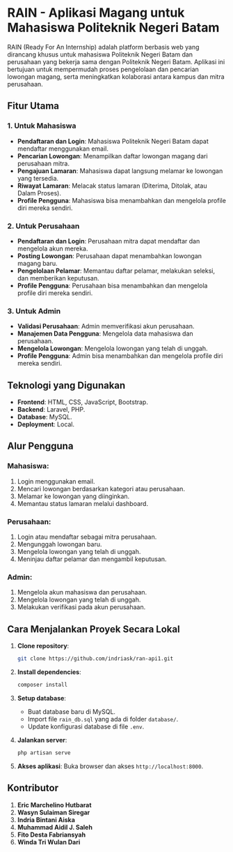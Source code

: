 # RAIN - Aplikasi Magang untuk Mahasiswa Politeknik Negeri Batam

RAIN (Ready For An Internship) adalah platform berbasis web yang dirancang khusus untuk mahasiswa Politeknik Negeri Batam dan perusahaan yang bekerja sama dengan Politeknik Negeri Batam. Aplikasi ini bertujuan untuk mempermudah proses pengelolaan dan pencarian lowongan magang, serta meningkatkan kolaborasi antara kampus dan mitra perusahaan.

## Fitur Utama

### 1. Untuk Mahasiswa
- **Pendaftaran dan Login**: Mahasiswa Politeknik Negeri Batam dapat mendaftar menggunakan email.
- **Pencarian Lowongan**: Menampilkan daftar lowongan magang dari perusahaan mitra.
- **Pengajuan Lamaran**: Mahasiswa dapat langsung melamar ke lowongan yang tersedia.
- **Riwayat Lamaran**: Melacak status lamaran (Diterima, Ditolak, atau Dalam Proses).
- **Profile Pengguna**: Mahasiswa bisa menambahkan dan mengelola profile diri mereka sendiri.

### 2. Untuk Perusahaan
- **Pendaftaran dan Login**: Perusahaan mitra dapat mendaftar dan mengelola akun mereka.
- **Posting Lowongan**: Perusahaan dapat menambahkan lowongan magang baru.
- **Pengelolaan Pelamar**: Memantau daftar pelamar, melakukan seleksi, dan memberikan keputusan.
- **Profile Pengguna**: Perusahaan bisa menambahkan dan mengelola profile diri mereka sendiri.

### 3. Untuk Admin
- **Validasi Perusahaan**: Admin memverifikasi akun perusahaan.
- **Manajemen Data Pengguna**: Mengelola data mahasiswa dan perusahaan.
- **Mengelola Lowongan**: Mengelola lowongan yang telah di unggah.
- **Profile Pengguna**: Admin bisa menambahkan dan mengelola profile diri mereka sendiri.

## Teknologi yang Digunakan
- **Frontend**: HTML, CSS, JavaScript, Bootstrap.
- **Backend**: Laravel, PHP.
- **Database**: MySQL.
- **Deployment**: Local.

## Alur Pengguna

### Mahasiswa:
1. Login menggunakan email.
2. Mencari lowongan berdasarkan kategori atau perusahaan.
3. Melamar ke lowongan yang diinginkan.
4. Memantau status lamaran melalui dashboard.

### Perusahaan:
1. Login atau mendaftar sebagai mitra perusahaan.
2. Mengunggah lowongan baru.
3. Mengelola lowongan yang telah di unggah.
4. Meninjau daftar pelamar dan mengambil keputusan.

### Admin:
1. Mengelola akun mahasiswa dan perusahaan.
2. Mengelola lowongan yang telah di unggah.
2. Melakukan verifikasi pada akun perusahaan.

## Cara Menjalankan Proyek Secara Lokal

1. **Clone repository**:
   ```bash
   git clone https://github.com/indriask/ran-api1.git
   ```

2. **Install dependencies**:
   ```bash
   composer install
   ```

3. **Setup database**:
   - Buat database baru di MySQL.
   - Import file `rain_db.sql` yang ada di folder `database/`.
   - Update konfigurasi database di file `.env`.

4. **Jalankan server**:
   ```bash
   php artisan serve
   ```

5. **Akses aplikasi**:
   Buka browser dan akses `http://localhost:8000`.

## Kontributor
1. **Eric Marchelino Hutbarat**
2. **Wasyn Sulaiman Siregar**
3. **Indria Bintani Aiska**
4. **Muhammad Aidil J. Saleh**
5. **Fito Desta Fabriansyah**
6. **Winda Tri Wulan Dari**